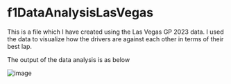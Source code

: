 # f1DataAnalysisLasVegas

This is a file which I have created using the Las Vegas GP 2023 data. 
I used the data to visualize how the drivers are against each other in terms of their best lap. 

The output of the data analysis is as below

![image](https://github.com/dr1zzle-cs/f1DataAnalysisLasVegas/assets/117991412/57bfecfd-568a-496b-8f08-17fff2cc93d5)
